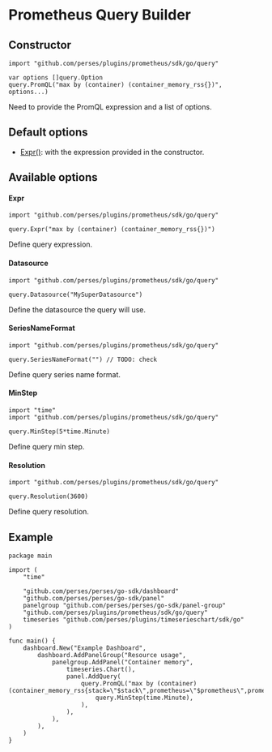 # Prometheus Query Builder

## Constructor

```golang
import "github.com/perses/plugins/prometheus/sdk/go/query"

var options []query.Option
query.PromQL("max by (container) (container_memory_rss{})", options...)
```

Need to provide the PromQL expression and a list of options.

## Default options

- [Expr()](#expr): with the expression provided in the constructor.

## Available options

#### Expr

```golang
import "github.com/perses/plugins/prometheus/sdk/go/query"

query.Expr("max by (container) (container_memory_rss{})")
```

Define query expression.

#### Datasource

```golang
import "github.com/perses/plugins/prometheus/sdk/go/query"

query.Datasource("MySuperDatasource")
```

Define the datasource the query will use.

#### SeriesNameFormat

```golang
import "github.com/perses/plugins/prometheus/sdk/go/query"

query.SeriesNameFormat("") // TODO: check
```

Define query series name format.

#### MinStep

```golang
import "time"
import "github.com/perses/plugins/prometheus/sdk/go/query"

query.MinStep(5*time.Minute)
```

Define query min step.

#### Resolution

```golang
import "github.com/perses/plugins/prometheus/sdk/go/query"

query.Resolution(3600)
```

Define query resolution.

## Example

```golang
package main

import (
	"time"

	"github.com/perses/perses/go-sdk/dashboard"
	"github.com/perses/perses/go-sdk/panel"
	panelgroup "github.com/perses/perses/go-sdk/panel-group"
	"github.com/perses/plugins/prometheus/sdk/go/query"
	timeseries "github.com/perses/plugins/timeserieschart/sdk/go"
)

func main() {
	dashboard.New("Example Dashboard",
		dashboard.AddPanelGroup("Resource usage",
			panelgroup.AddPanel("Container memory",
				timeseries.Chart(),
				panel.AddQuery(
					query.PromQL("max by (container) (container_memory_rss{stack=\"$stack\",prometheus=\"$prometheus\",prometheus_namespace=\"$prometheus_namespace\",namespace=\"$namespace\",pod=\"$pod\",container=\"$container\"})",
						query.MinStep(time.Minute),
					),
				),
			),
		),
	)
}
```
